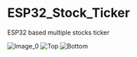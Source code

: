 # ESP32_Stock_Ticker
ESP32 based multiple stocks ticker

![Image_0](https://github.com/mike-rankin/ESP32_Stock_Ticker/assets/4991664/78a8cb77-838e-40db-b3e7-2c8846187be2)
![Top](https://github.com/mike-rankin/ESP32_Stock_Ticker/assets/4991664/94079343-0a03-402c-bd2f-8c1e38d37d30)
![Bottom](https://github.com/mike-rankin/ESP32_Stock_Ticker/assets/4991664/66e79dfc-337e-4913-b6de-c97e3dd7df59)

